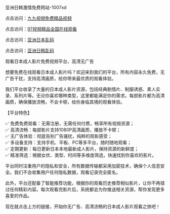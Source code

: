 亚洲日韩激情免费网站-1007xd

点击访问：<a href="https://heiliaozj3tjd.pages.dev/">九九视频免费精品视频</a>

点击访问：<a href="https://heiliaowzu4ur.pages.dev/">97视频精品全国在线观看</a>

点击访问：<a href="https://heiliaowt0d7p.pages.dev/">亚洲日本乱码</a>

点击访问：<a href="https://heiliaoga6s9v.pages.dev/">亚洲日韩乱码</a>

观看日本成人影片免费视频平台，高清无广告

想要免费在线观看日本成人影片吗？欢迎来到我们的平台，所有内容永久免费，无广告干扰，支持高清画质，给你带来最优质的观看体验。

我们平台收录了大量的日本成人影片资源，包括经典剧情片、制服诱惑、素人实录、系列片等。无论你喜欢哪种类型，这里都能满足你的需求。每部影片都为高清画质，确保播放流畅，不会卡顿，给你身临其境的观看体验。

【平台特色】

✅ 免费免费观看：无需注册，无需任何付费，畅享所有视频资源；  
✅ 高清流畅：每部影片支持1080P高清画质，播放不卡顿；  
✅ 无广告体验：彻底告别广告骚扰，纯粹的观影感受；  
✅ 多设备支持：支持手机、平板、PC等多平台，随时随地观看；  
✅ 定期更新：每日更新日本本地最新成人影片，保持资源的新鲜度；  
✅ 精准筛选：根据女优、类型、时间等多维度筛选，快速找到你喜欢的影片。

平台同时注重用户的隐私和安全，所有数据传输都采用加密技术，确保个人信息安全。我们不会收集用户任何隐私数据，观看记录完全匿名。

此外，平台还配备了智能推荐功能，根据你的观看历史推荐相似影片，让你不再错过任何精彩内容。每次观看完影片后，系统都会为你推送相关资源，帮你发现更多喜爱的作品。

现在就点击上方的链接，开始你无广告、高清流畅的日本成人影片观看之旅吧！

<span style="display:none;">[Canonical link](https://github.com/xda301/riben45610 )</span>
